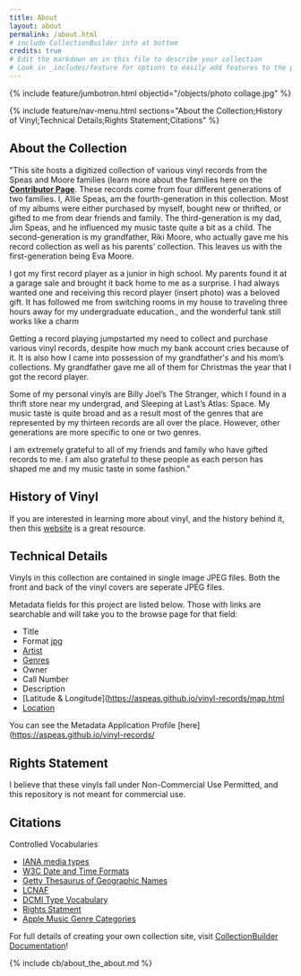 ```yaml
---
title: About
layout: about
permalink: /about.html
# include CollectionBuilder info at bottom
credits: true
# Edit the markdown on in this file to describe your collection
# Look in _includes/feature for options to easily add features to the page
---
```


{% include feature/jumbotron.html objectid="/objects/photo collage.jpg" %}

{% include feature/nav-menu.html sections="About the Collection;History of Vinyl;Technical Details;Rights Statement;Citations" %}

## About the Collection

"This site hosts a digitized collection of various vinyl records from the Speas and Moore families (learn more about the families here on the [**Contributor Page**](https://aspeas.github.io/vinyl-records/contributors.html). These records come from four different generations of two families. I, Allie Speas, am the fourth-generation in this collection. Most of my albums were either purchased by myself, bought new or thrifted, or gifted to me from dear friends and family. The third-generation is my dad, Jim Speas, and he influenced my music taste quite a bit as a child. The second-generation is my grandfather, Riki Moore, who actually gave me his record collection as well as his parents’ collection. This leaves us with the first-generation being Eva Moore.

I got my first record player as a junior in high school. My parents found it at a garage sale and brought it back home to me as a surprise. I had always wanted one and receiving this record player (insert photo) was a beloved gift. It has followed me from switching rooms in my house to traveling three hours away for my undergraduate education., and the wonderful tank still works like a charm

Getting a record playing jumpstarted my need to collect and purchase various vinyl records, despite how much my bank account cries because of it. It is also how I came into possession of my grandfather's and his mom’s collections. My grandfather gave me all of them for Christmas the year that I got the record player.

Some of my personal vinyls are Billy Joel’s The Stranger, which I found in a thrift store near my undergrad, and Sleeping at Last’s Atlas: Space. My music taste is quite broad and as a result most of the genres that are represented by my thirteen records are all over the place. However, other generations are more specific to one or two genres.

I am extremely grateful to all of my friends and family who have gifted records to me. I am also grateful to these people as each person has shaped me and my music taste in some fashion."

## History of Vinyl
If you are interested in learning more about vinyl, and the history behind it, then this [website](https://thesoundofvinyl.us/blogs/vinyl-101/the-history-of-vinyl-records) is a great resource.

## Technical Details
Vinyls in this collection are contained in single image JPEG files. Both the front and back of the vinyl covers are seperate JPEG files.

Metadata fields for this project are listed below. Those with links are searchable and will take you to the browse page for that field:
- Title
- Format [jpg](https://aspeas.github.io/vinyl-records/browse.html#%2Fjpeg)
- [Artist](https://aspeas.github.io/vinyl-records/artist.html)
- [Genres](https://aspeas.github.io/vinyl-records/genres.html)
- Owner
- Call Number
- Description
- [Latitude & Longitude](https://aspeas.github.io/vinyl-records/map.html
- [Location](https://aspeas.github.io/vinyl-records/locations.html)

You can see the Metadata Application Profile [here](https://aspeas.github.io/vinyl-records/

## Rights Statement
I believe that these vinyls fall under Non-Commercial Use Permitted, and this repository is not meant for commercial use.

## Citations
Controlled Vocabularies
- [IANA media types](https://www.iana.org/assignments/media-types/media-types.xhtml)
- [W3C Date and Time Formats](https://www.w3.org/TR/NOTE-datetime)
- [Getty Thesaurus of Geographic Names](https://www.getty.edu/research/tools/vocabularies/tgn/?find=Dublin&place=&nation=&english=Y)
- [LCNAF](https://id.loc.gov/authorities/names.html)
- [DCMI Type Vocabulary](https://www.dublincore.org/specifications/dublin-core/dcmi-type-vocabulary/2003-02-12/)
- [Rights Statment](https://rightsstatements.org/en/)
- [Apple Music Genre Categories](https://music.apple.com/us/search)

For full details of creating your own collection site, visit [CollectionBuilder Documentation](https://collectionbuilder.github.io/cb-docs/)!

<!-- IMPORTANT!!! DELETE this comment and the include below when you are finished editing this page for your collection. The include below introduces about page features. They will show up on your collection's about page until you delete it.  -->
{% include cb/about_the_about.md %} 
